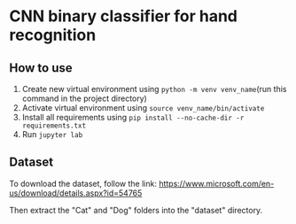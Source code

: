 # CNN binary classifier for hand recognition

## How to use

1. Create new virtual environment using ```python -m venv venv_name```(run this command in the project directory)
2. Activate virtual environment using ```source venv_name/bin/activate```
3. Install all requirements using ```pip install --no-cache-dir -r requirements.txt```
4. Run ```jupyter lab```

## Dataset
To download the dataset, follow the link:
https://www.microsoft.com/en-us/download/details.aspx?id=54765

Then extract the "Cat" and "Dog" folders into the "dataset" directory.
